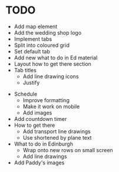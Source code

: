 TODO
====

+ Add map element
+ Add the wedding shop logo
+ Implement tabs
+ Split into coloured grid
+ Set default tab
+ Add new what to do in Ed material
+ Layout how to get there section
+ Tab titles
    + Add line drawing icons
    + Justify 
- Schedule 
    + Improve formatting
    - Make it work on mobile
    - Add images
- Add countdown timer
- How to get there
    - Add transport line drawings 
    - Use shortened by plane text
- What to do in Edinburgh
    - Wrap onto new rows on small screen
    - Add line drawings
- Add Paddy's images